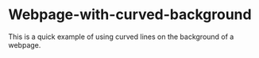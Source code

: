 # Webpage-with-curved-background
This is a quick example of using curved lines on the background of a webpage.
